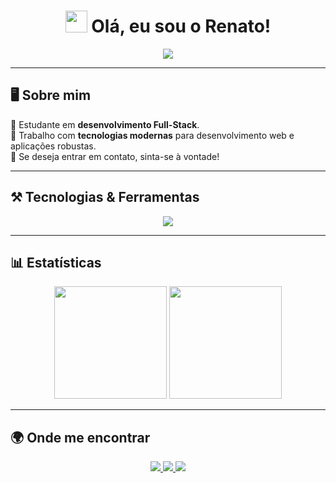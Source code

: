 <h1 align="center">
  <img src="https://media.giphy.com/media/hvRJCLFzcasrR4ia7z/giphy.gif" width="35">
  Olá, eu sou o Renato!
</h1>

<p align="center">
  <img src="https://readme-typing-svg.demolab.com?font=Fira+Code&size=22&pause=1000&color=F7F7F7&center=true&vCenter=true&width=600&lines=Desenvolvedor+Full-Stack;Apaixonado+por+tecnologia;Construindo+soluções+eficientes;Sempre+aprendendo+e+evoluindo">
</p>

---

## 🖥️ Sobre mim  

🎯 Estudante em **desenvolvimento Full-Stack**.  
📌 Trabalho com **tecnologias modernas** para desenvolvimento web e aplicações robustas.  
📩 Se deseja entrar em contato, sinta-se à vontade!  

---

## ⚒️ Tecnologias & Ferramentas  

<p align="center">
  <img src="https://skillicons.dev/icons?i=html,css,js,ts,react,nodejs,express,nextjs,git,github,mysql,mongodb,figma" />
</p>

---

## 📊 Estatísticas  

<div align="center">
  <img height="180em" src="https://github-readme-stats.vercel.app/api?username=miknuje&show_icons=true&theme=radical&hide_border=false">
  <img height="180em" src="https://github-readme-streak-stats.herokuapp.com/?user=miknuje&theme=radical">
</div>

---

## 🌍 Onde me encontrar  

<p align="center">
  <a href="mailto:rf46944@gmail.com">
    <img src="https://img.shields.io/badge/-Email-D14836?style=for-the-badge&logo=gmail&logoColor=white">
  </a>
  <a href="https://github.com/miknuje">
    <img src="https://img.shields.io/badge/-GitHub-181717?style=for-the-badge&logo=github&logoColor=white">
  </a>
  <a href="https://www.linkedin.com/in/renato-freitas-57a3a0352/">
    <img src="https://img.shields.io/badge/-LinkedIn-0077B5?style=for-the-badge&logo=linkedin&logoColor=white">
  </a>
</p>
